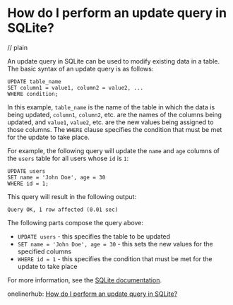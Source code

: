 # How do I perform an update query in SQLite?
// plain

An update query in SQLite can be used to modify existing data in a table. The basic syntax of an update query is as follows:

```
UPDATE table_name
SET column1 = value1, column2 = value2, ...
WHERE condition;
```

In this example, `table_name` is the name of the table in which the data is being updated, `column1`, `column2`, etc. are the names of the columns being updated, and `value1`, `value2`, etc. are the new values being assigned to those columns. The `WHERE` clause specifies the condition that must be met for the update to take place.

For example, the following query will update the `name` and `age` columns of the `users` table for all users whose `id` is `1`:

```
UPDATE users
SET name = 'John Doe', age = 30
WHERE id = 1;
```

This query will result in the following output:

```
Query OK, 1 row affected (0.01 sec)
```

The following parts compose the query above:

* `UPDATE users` - this specifies the table to be updated
* `SET name = 'John Doe', age = 30` - this sets the new values for the specified columns
* `WHERE id = 1` - this specifies the condition that must be met for the update to take place

For more information, see the [SQLite documentation](https://www.sqlite.org/lang_update.html).

onelinerhub: [How do I perform an update query in SQLite?](https://onelinerhub.com/sqlite/how-do-i-perform-an-update-query-in-sqlite)